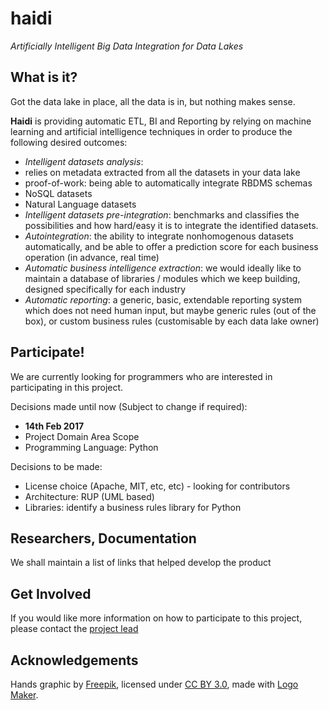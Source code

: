 # haidi

_Artificially Intelligent Big Data Integration for Data Lakes_

## What is it?

Got the data lake in place, all the data is in, but nothing makes sense. 

**Haidi** is providing automatic ETL, BI and Reporting by relying on machine learning and artificial intelligence techniques in order to produce the following desired outcomes:

 * *Intelligent datasets analysis*: 
  * relies on metadata extracted from all the datasets in your data lake
  * proof-of-work: being able to automatically integrate RBDMS schemas
  * NoSQL datasets
  * Natural Language datasets
 * *Intelligent datasets pre-integration*: benchmarks and classifies the possibilities and how hard/easy it is to integrate the identified datasets.
 * *Autointegration*: the ability to integrate nonhomogenous datasets automatically, and be able to offer a prediction score for each business operation (in advance, real time)
 * *Automatic business intelligence extraction*: we would ideally like to maintain a database of libraries / modules which we keep building, designed specifically for each industry
 * *Automatic reporting*: a generic, basic, extendable reporting system which does not need human input, but maybe generic rules (out of the box), or custom business rules (customisable by each data lake owner)

## Participate!

We are currently looking for programmers who are interested in participating in this project. 

Decisions made until now (Subject to change if required): 
 * __14th Feb 2017__
  * Project Domain Area Scope
  * Programming Language: Python
 
Decisions to be made: 
 * License choice (Apache, MIT, etc, etc) - looking for contributors
 * Architecture: RUP (UML based)
 * Libraries: identify a business rules library for Python

## Researchers, Documentation

We shall maintain a list of links that helped develop the product

## Get Involved

If you would like more information on how to participate to this project, please contact the [project lead](https://github.com/vladimirghetau/)

## Acknowledgements

Hands graphic by [Freepik](http://www.flaticon.com/authors/freepik), licensed under [CC BY 3.0](http://creativecommons.org/licenses/by/3.0/), made with [Logo Maker](http://logomakr.com).
